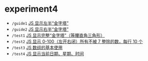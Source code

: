 # experiment4

- `/guide1` [JS 显示左半“金字塔”](guide1)
- `/guide2` [JS 显示右半“金字塔”](guide2)
- `/test1` [JS 显示完整“金字塔”（等腰直角三角形）](test1)
- `/test2` [JS 显示 0-100（左开右闭）所有不被 7 整除的数，每行 10 个](test2)
- `/test3` [JS 数组的基本使用](test3)
- `/test4` [JS 显示当前日期、星期、时间](test4)
